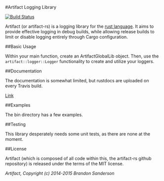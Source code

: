 #Artifact Logging Library

[![Build Status](https://travis-ci.org/brandonson/artifact-rs.png?branch=master)](https://travis-ci.org/brandonson/artifact-rs)

Artifact (or artifact-rs) is a logging library for the [rust language](https://github.com/rust-lang/rust).
It aims to provide effective logging in debug builds, while allowing release builds to limit or disable
logging entirely through Cargo configuration.

##Basic Usage

Within your main function, create an ArtifactGlobalLib object.  Then, use the `artifact::logger::Logger`
functionality to create and utilize your loggers.

##Documentation

The documentation is somewhat limited, but rustdocs are uploaded on every Travis build.

[Link](http://brandonson.github.io/artifact-rs/artifact/index.html)

##Examples

The bin directory has a few examples.

##Testing

This library desperately needs some unit tests, as there are none at the moment.

##License

Artifact (which is composed of all code within this, the artifact-rs github repository) is released under
the terms of the MIT license.

_Artifact, Copyright (c) 2014-2015 Brandon Sanderson_
